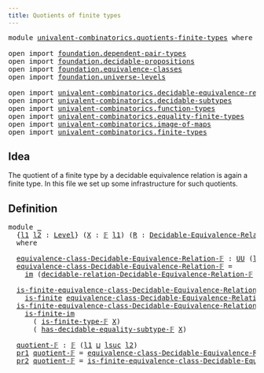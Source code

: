 ```yaml
---
title: Quotients of finite types
---
```


<pre class="Agda"><a id="51" class="Keyword">module</a> <a id="58" href="univalent-combinatorics.quotients-finite-types.html" class="Module">univalent-combinatorics.quotients-finite-types</a> <a id="105" class="Keyword">where</a>

<a id="112" class="Keyword">open</a> <a id="117" class="Keyword">import</a> <a id="124" href="foundation.dependent-pair-types.html" class="Module">foundation.dependent-pair-types</a>
<a id="156" class="Keyword">open</a> <a id="161" class="Keyword">import</a> <a id="168" href="foundation.decidable-propositions.html" class="Module">foundation.decidable-propositions</a>
<a id="202" class="Keyword">open</a> <a id="207" class="Keyword">import</a> <a id="214" href="foundation.equivalence-classes.html" class="Module">foundation.equivalence-classes</a>
<a id="245" class="Keyword">open</a> <a id="250" class="Keyword">import</a> <a id="257" href="foundation.universe-levels.html" class="Module">foundation.universe-levels</a>

<a id="285" class="Keyword">open</a> <a id="290" class="Keyword">import</a> <a id="297" href="univalent-combinatorics.decidable-equivalence-relations.html" class="Module">univalent-combinatorics.decidable-equivalence-relations</a>
<a id="353" class="Keyword">open</a> <a id="358" class="Keyword">import</a> <a id="365" href="univalent-combinatorics.decidable-subtypes.html" class="Module">univalent-combinatorics.decidable-subtypes</a>
<a id="408" class="Keyword">open</a> <a id="413" class="Keyword">import</a> <a id="420" href="univalent-combinatorics.function-types.html" class="Module">univalent-combinatorics.function-types</a>
<a id="459" class="Keyword">open</a> <a id="464" class="Keyword">import</a> <a id="471" href="univalent-combinatorics.equality-finite-types.html" class="Module">univalent-combinatorics.equality-finite-types</a>
<a id="517" class="Keyword">open</a> <a id="522" class="Keyword">import</a> <a id="529" href="univalent-combinatorics.image-of-maps.html" class="Module">univalent-combinatorics.image-of-maps</a>
<a id="567" class="Keyword">open</a> <a id="572" class="Keyword">import</a> <a id="579" href="univalent-combinatorics.finite-types.html" class="Module">univalent-combinatorics.finite-types</a>
</pre>
## Idea

The quotient of a finite type by a decidable equivalence relation is again a finite type. In this file we set up some infrastructure for such quotients.

## Definition

<pre class="Agda"><a id="807" class="Keyword">module</a> <a id="814" href="univalent-combinatorics.quotients-finite-types.html#814" class="Module">_</a>
  <a id="818" class="Symbol">{</a><a id="819" href="univalent-combinatorics.quotients-finite-types.html#819" class="Bound">l1</a> <a id="822" href="univalent-combinatorics.quotients-finite-types.html#822" class="Bound">l2</a> <a id="825" class="Symbol">:</a> <a id="827" href="Agda.Primitive.html#597" class="Postulate">Level</a><a id="832" class="Symbol">}</a> <a id="834" class="Symbol">(</a><a id="835" href="univalent-combinatorics.quotients-finite-types.html#835" class="Bound">X</a> <a id="837" class="Symbol">:</a> <a id="839" href="univalent-combinatorics.finite-types.html#4550" class="Function">𝔽</a> <a id="841" href="univalent-combinatorics.quotients-finite-types.html#819" class="Bound">l1</a><a id="843" class="Symbol">)</a> <a id="845" class="Symbol">(</a><a id="846" href="univalent-combinatorics.quotients-finite-types.html#846" class="Bound">R</a> <a id="848" class="Symbol">:</a> <a id="850" href="univalent-combinatorics.decidable-equivalence-relations.html#663" class="Function">Decidable-Equivalence-Relation-𝔽</a> <a id="883" href="univalent-combinatorics.quotients-finite-types.html#822" class="Bound">l2</a> <a id="886" href="univalent-combinatorics.quotients-finite-types.html#835" class="Bound">X</a><a id="887" class="Symbol">)</a>
  <a id="891" class="Keyword">where</a>

  <a id="900" href="univalent-combinatorics.quotients-finite-types.html#900" class="Function">equivalence-class-Decidable-Equivalence-Relation-𝔽</a> <a id="951" class="Symbol">:</a> <a id="953" href="foundation-core.universe-levels.html#235" class="Primitive">UU</a> <a id="956" class="Symbol">(</a><a id="957" href="univalent-combinatorics.quotients-finite-types.html#819" class="Bound">l1</a> <a id="960" href="Agda.Primitive.html#810" class="Primitive Operator">⊔</a> <a id="962" href="Agda.Primitive.html#780" class="Primitive">lsuc</a> <a id="967" href="univalent-combinatorics.quotients-finite-types.html#822" class="Bound">l2</a><a id="969" class="Symbol">)</a>
  <a id="973" href="univalent-combinatorics.quotients-finite-types.html#900" class="Function">equivalence-class-Decidable-Equivalence-Relation-𝔽</a> <a id="1024" class="Symbol">=</a>
    <a id="1030" href="foundation.images.html#2169" class="Function">im</a> <a id="1033" class="Symbol">(</a><a id="1034" href="univalent-combinatorics.decidable-equivalence-relations.html#938" class="Function">decidable-relation-Decidable-Equivalence-Relation-𝔽</a> <a id="1086" href="univalent-combinatorics.quotients-finite-types.html#835" class="Bound">X</a> <a id="1088" href="univalent-combinatorics.quotients-finite-types.html#846" class="Bound">R</a><a id="1089" class="Symbol">)</a>

  <a id="1094" href="univalent-combinatorics.quotients-finite-types.html#1094" class="Function">is-finite-equivalence-class-Decidable-Equivalence-Relation-𝔽&#39;</a> <a id="1156" class="Symbol">:</a>
    <a id="1162" href="univalent-combinatorics.finite-types.html#4139" class="Function">is-finite</a> <a id="1172" href="univalent-combinatorics.quotients-finite-types.html#900" class="Function">equivalence-class-Decidable-Equivalence-Relation-𝔽</a>
  <a id="1225" href="univalent-combinatorics.quotients-finite-types.html#1094" class="Function">is-finite-equivalence-class-Decidable-Equivalence-Relation-𝔽&#39;</a> <a id="1287" class="Symbol">=</a>
    <a id="1293" href="univalent-combinatorics.image-of-maps.html#1502" class="Function">is-finite-im</a>
      <a id="1312" class="Symbol">(</a> <a id="1314" href="univalent-combinatorics.finite-types.html#4658" class="Function">is-finite-type-𝔽</a> <a id="1331" href="univalent-combinatorics.quotients-finite-types.html#835" class="Bound">X</a><a id="1332" class="Symbol">)</a>
      <a id="1340" class="Symbol">(</a> <a id="1342" href="univalent-combinatorics.decidable-subtypes.html#1207" class="Function">has-decidable-equality-subtype-𝔽</a> <a id="1375" href="univalent-combinatorics.quotients-finite-types.html#835" class="Bound">X</a><a id="1376" class="Symbol">)</a>

  <a id="1381" href="univalent-combinatorics.quotients-finite-types.html#1381" class="Function">quotient-𝔽</a> <a id="1392" class="Symbol">:</a> <a id="1394" href="univalent-combinatorics.finite-types.html#4550" class="Function">𝔽</a> <a id="1396" class="Symbol">(</a><a id="1397" href="univalent-combinatorics.quotients-finite-types.html#819" class="Bound">l1</a> <a id="1400" href="Agda.Primitive.html#810" class="Primitive Operator">⊔</a> <a id="1402" href="Agda.Primitive.html#780" class="Primitive">lsuc</a> <a id="1407" href="univalent-combinatorics.quotients-finite-types.html#822" class="Bound">l2</a><a id="1409" class="Symbol">)</a>
  <a id="1413" href="foundation-core.dependent-pair-types.html#605" class="Field">pr1</a> <a id="1417" href="univalent-combinatorics.quotients-finite-types.html#1381" class="Function">quotient-𝔽</a> <a id="1428" class="Symbol">=</a> <a id="1430" href="univalent-combinatorics.quotients-finite-types.html#900" class="Function">equivalence-class-Decidable-Equivalence-Relation-𝔽</a>
  <a id="1483" href="foundation-core.dependent-pair-types.html#617" class="Field">pr2</a> <a id="1487" href="univalent-combinatorics.quotients-finite-types.html#1381" class="Function">quotient-𝔽</a> <a id="1498" class="Symbol">=</a> <a id="1500" href="univalent-combinatorics.quotients-finite-types.html#1094" class="Function">is-finite-equivalence-class-Decidable-Equivalence-Relation-𝔽&#39;</a>
</pre>